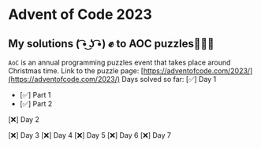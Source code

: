 # Advent of Code 2023

## My solutions ( ͡• ͜ʖ ͡•) ✊ to AOC puzzles🎄🎄🎄

`AoC` is an annual programming puzzles event that takes place around Christmas time.
Link to the puzzle page: [https://adventofcode.com/2023/](https://adventofcode.com/2023/)
Days solved so far:
[✅] Day 1

- [✅] Part 1
- [✅] Part 2

[❌] Day 2

[❌] Day 3
[❌] Day 4
[❌] Day 5
[❌] Day 6
[❌] Day 7
